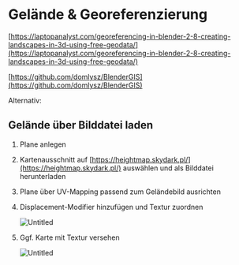 # Gelände & Georeferenzierung

[https://laptopanalyst.com/georeferencing-in-blender-2-8-creating-landscapes-in-3d-using-free-geodata/](https://laptopanalyst.com/georeferencing-in-blender-2-8-creating-landscapes-in-3d-using-free-geodata/)

[https://github.com/domlysz/BlenderGIS](https://github.com/domlysz/BlenderGIS)

Alternativ:

## Gelände über Bilddatei laden

1. Plane anlegen
2. Kartenausschnitt auf [https://heightmap.skydark.pl/](https://heightmap.skydark.pl/) auswählen und als Bilddatei herunterladen
3. Plane über UV-Mapping passend zum Geländebild ausrichten
4. Displacement-Modifier hinzufügen und Textur zuordnen
    
    ![Untitled](Abbildungen/Gela%CC%88nde%20&%20Georeferenzierung%201533ea5a06cf4cdfa65d6e5b48586980/Untitled.png)
    
5. Ggf. Karte mit Textur versehen
    
    ![Untitled](Abbildungen/Gela%CC%88nde%20&%20Georeferenzierung%201533ea5a06cf4cdfa65d6e5b48586980/Untitled%201.png)
